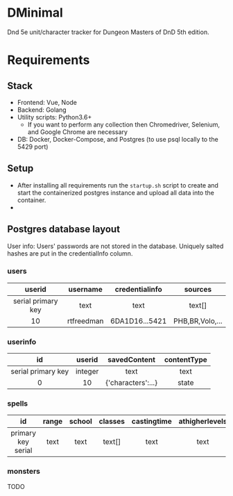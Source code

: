 # DMinimal
Dnd 5e unit/character tracker for Dungeon Masters of DnD 5th edition.

# Requirements
## Stack
- Frontend: Vue, Node
- Backend: Golang
- Utility scripts: Python3.6+
    - If you want to perform any collection then Chromedriver, Selenium, and Google Chrome are necessary
- DB: Docker, Docker-Compose, and Postgres (to use psql locally to the 5429 port)

## Setup
- After installing all requirements run the `startup.sh` script to create and start the containerized postgres instance and upload all data into the container.
- 

## Postgres database layout
User info:
Users' passwords are not stored in the database. Uniquely salted hashes are put in the credentialInfo column.
### users
|         userid     |  username  | credentialinfo |      sources    |
|:------------------:|:----------:|:--------------:|:---------------:|
| serial primary key |    text    |      text      |      text[]     |
|         10         | rtfreedman | 6DA1D16...5421 | PHB,BR,Volo,... |
### userinfo
|         id         | userid  | savedContent | contentType |
|:------------------:|:-------:|:------------:|:-----------:|
| serial primary key | integer |      text    |    text     |
| 0 | 10 | {'characters':...} | state |

### spells
|         id         | range | school | classes | castingtime | athigherlevels |  level  | components | duration | name | concentration | description | source |
|:------------------:|:-----:|:------:|:-------:|:-----------:|:--------------:|:-------:|:----------:|:--------:|:----:|:-------------:|:-----------:|:------:|
| primary key serial |  text |  text  | text[]  |     text    |      text      | integer |    text    |   text   | text |      text     |     text    |  text  |

### monsters
TODO


